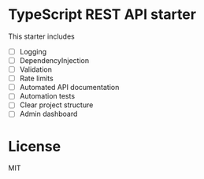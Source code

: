 # TypeScript REST API starter

This starter includes

- [ ] Logging
- [ ] DependencyInjection
- [ ] Validation
- [ ] Rate limits
- [ ] Automated API documentation
- [ ] Automation tests
- [ ] Clear project structure
- [ ] Admin dashboard

# License

MIT
